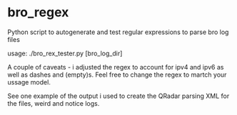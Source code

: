 bro_regex
=========

Python script to autogenerate and test regular expressions to parse bro log files

usage:
./bro_rex_tester.py [bro_log_dir]

A couple of caveats - i adjusted the regex to account for ipv4 and ipv6 as well as dashes and (empty)s. Feel free to change the regex to martch your ussage model. 

See one example of the output i used to create the QRadar parsing XML for the files, weird and notice logs.
